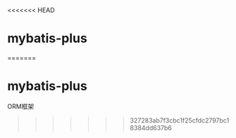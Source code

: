 <<<<<<< HEAD
# mybatis-plus
=======
# mybatis-plus
ORM框架
>>>>>>> 327283ab7f3cbc1f25cfdc2797bc18384dd637b6
